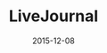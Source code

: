 ---
layout: site
title: "LiveJournal"
date: 2015-12-08
categories: [communication]
version: 1.5.8
major: 1
minor: 5
patch: 8
slug: livejournal
link: http://www.livejournal.com/
submitter: lpolepeddi
permalink: /sites/:slug
---